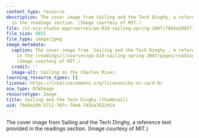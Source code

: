 ```yaml
---
content_type: resource
description: The cover image from Sailing and the Tech Dinghy, a reference text provided
  in the readings section. (Image courtesy of MIT.)
file: /ol-ocw-studio-app/courses/pe-810-sailing-spring-2007/7945e209571276fc70e67455a7622914_pe-810s07-th.jpg
file_size: 6031
file_type: image/jpeg
image_metadata:
  caption: The cover image from _Sailing and the Tech Dinghy_, a reference text provided
    in the [readings](/courses/pe-810-sailing-spring-2007/pages/readings) section.
    (Image courtesy of MIT.)
  credit: ''
  image-alt: Sailing on the Charles River.
learning_resource_types: []
license: https://creativecommons.org/licenses/by-nc-sa/4.0/
ocw_type: OCWImage
resourcetype: Image
title: Sailing and the Tech Dinghy (thumbnail)
uid: 7945e209-5712-76fc-70e6-7455a7622914
---
```

The cover image from Sailing and the Tech Dinghy, a reference text provided in the readings section. (Image courtesy of MIT.)
